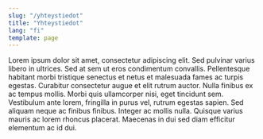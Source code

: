 ```yaml
---
slug: "/yhteystiedot"
title: "Yhteystiedot"
lang: "fi"
template: page
---
```


Lorem ipsum dolor sit amet, consectetur adipiscing elit. Sed pulvinar varius libero in ultrices. Sed at sem ut eros condimentum convallis. Pellentesque habitant morbi tristique senectus et netus et malesuada fames ac turpis egestas. Curabitur consectetur augue et elit rutrum auctor. Nulla finibus ex ac tempus mollis. Morbi quis ullamcorper nisi, eget tincidunt sem. Vestibulum ante lorem, fringilla in purus vel, rutrum egestas sapien. Sed aliquam neque ac finibus finibus. Integer ac mollis nulla. Quisque varius mauris ac lorem rhoncus placerat. Maecenas in dui sed diam efficitur elementum ac id dui.
